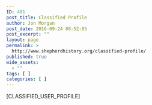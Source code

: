 ```yaml
---
ID: 491
post_title: Classified Profile
author: Jon Morgan
post_date: 2016-09-24 08:52:05
post_excerpt: ""
layout: page
permalink: >
  http://www.shepherdhistory.org/classified-profile/
published: true
wide_assets:
  - ""
tags: [ ]
categories: [ ]
---
```

[CLASSIFIED_USER_PROFILE]